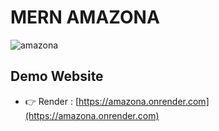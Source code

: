 # MERN AMAZONA

![amazona](/frontend/public/images/amazona.jpg)

## Demo Website

- 👉 Render : [https://amazona.onrender.com](https://amazona.onrender.com)






